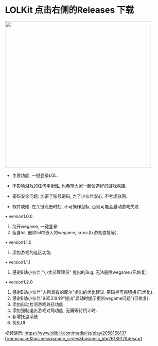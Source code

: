 # LOLKit 点击右侧的Releases 下载

<img src="https://user-images.githubusercontent.com/63570520/192008804-cdeb0c49-a08c-468d-9af4-6346dd26aaa4.png" width="480px">
 

* 主要功能: 一键登录LOL.
 
* 不影响游戏的任何平衡性, 也希望大家一起营造好的游戏氛围.

* 密码安全问题: 加密了账号密码, 为了小伙伴安心, 不考虑联网.

* 软件缺陷: 在关键点击时刻, 不可操作鼠标, 否则可能会启动游戏失败.

• version1.0.0
1. 绕开wegame, 一键登录.
2. 瘦身lol, 删除lol中嵌入的wegame, cross(tx游戏直播等).

• version1.1.0
1. 添加游戏的选区功能.

• version1.1.1
1. 感谢B站小伙伴 "小卖部管理员" 提出的Bug: 无法删除wegame.(已修复)

• version1.2.0
1. 感谢B站小伙伴"人所具有的摩尔"提出的优化建议. 密码栏可视切换(已优化).
2. 感谢B站小伙伴"98531949"提出"启动时提示更新wegame问题"(已修复);
2. 添加自动检测游戏路径功能.
3. 添加强制退出游戏对局功能, 无需等待倒计时.
4. 新增托盘系统
5. 优化UI
 
 视频演示: https://www.bilibili.com/medialist/play/205816813?from=space&business=space_series&business_id=2618012&desc=1

